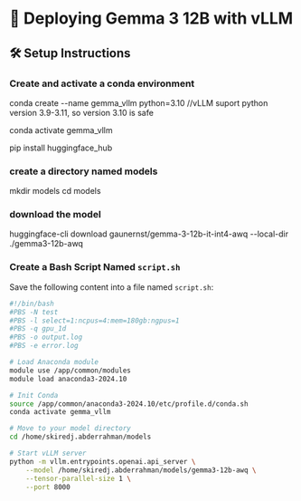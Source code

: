# 🚀 Deploying Gemma 3 12B with vLLM

## 🛠️ Setup Instructions

###  Create and activate a conda environment

conda create --name gemma_vllm python=3.10 //vLLM suport python version 3.9-3.11, so version 3.10 is safe

conda activate gemma_vllm

pip install huggingface_hub
### create a directory named models
mkdir models
cd models
### download the model
huggingface-cli download gaunernst/gemma-3-12b-it-int4-awq --local-dir ./gemma3-12b-awq

### Create a Bash Script Named `script.sh`

Save the following content into a file named `script.sh`:

```bash
#!/bin/bash
#PBS -N test
#PBS -l select=1:ncpus=4:mem=180gb:ngpus=1
#PBS -q gpu_1d
#PBS -o output.log
#PBS -e error.log

# Load Anaconda module
module use /app/common/modules
module load anaconda3-2024.10

# Init Conda
source /app/common/anaconda3-2024.10/etc/profile.d/conda.sh
conda activate gemma_vllm

# Move to your model directory
cd /home/skiredj.abderrahman/models

# Start vLLM server
python -m vllm.entrypoints.openai.api_server \
    --model /home/skiredj.abderrahman/models/gemma3-12b-awq \
    --tensor-parallel-size 1 \
    --port 8000




